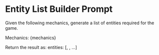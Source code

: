 # Entity List Builder Prompt

Given the following mechanics, generate a list of entities required for the game.

Mechanics: {mechanics}

Return the result as:
entities: [<entity1>, <entity2>, ...]
